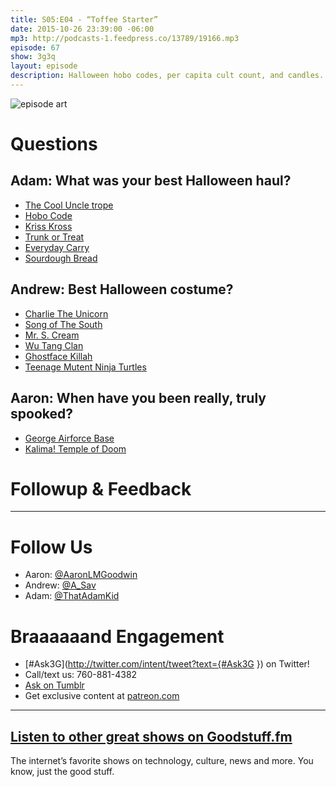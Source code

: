 ```yaml
---
title: S05:E04 - “Toffee Starter”
date: 2015-10-26 23:39:00 -06:00
mp3: http://podcasts-1.feedpress.co/13789/19166.mp3
episode: 67
show: 3g3q
layout: episode
description: Halloween hobo codes, per capita cult count, and candles.
---
```


![episode art][1]

# Questions

## Adam: What was your best Halloween haul?

* [The Cool Uncle trope][2]
* [Hobo Code][3]
* [Kriss Kross][4]
* [Trunk or Treat][5]
* [Everyday Carry][6]
* [Sourdough Bread][7]

## Andrew: Best Halloween costume?

* [Charlie The Unicorn][8]
* [Song of The South][9]
* [Mr. S. Cream][10]
* [Wu Tang Clan][11]
* [Ghostface Killah][12]
* [Teenage Mutent Ninja Turtles][13]

## Aaron: When have you been really, truly spooked?

* [George Airforce Base][14]
* [Kalima! Temple of Doom][15]

# Followup & Feedback

***

# Follow Us
* Aaron: [@AaronLMGoodwin](http://twitter.com/aaronlmgoodwin)
* Andrew: [@A_Sav](http://twitter.com/a_sav)
* Adam: [@ThatAdamKid](http://twitter.com/thatadamkid)

# Braaaaaand Engagement
* [#Ask3G](http://twitter.com/intent/tweet?text={#Ask3G }) on Twitter!
* Call/text us: 760-881-4382
* [Ask on Tumblr](http://3g3q.co/ask)
* Get exclusive content at [patreon.com](http://www.patreon.com/3g3q)

***

## [Listen to other great shows on Goodstuff.fm](http://goodstuff.fm/)
The internet’s favorite shows on technology, culture, news and more. You know, just the good stuff.

[1]: http://l.gdwn.co/1a0i6.gif
[2]: http://tvtropes.org/pmwiki/pmwiki.php/Main/CoolUncle
[3]: http://nowiknow.com/the-hobo-code/
[4]: https://youtu.be/010KyIQjkTk
[5]: http://bit.ly/1H3ABsx
[6]: http://everydaycarry.com
[7]: https://en.wikipedia.org/wiki/Sourdough
[8]: https://en.wikipedia.org/wiki/Charlie_the_Unicorn
[9]: https://en.wikipedia.org/wiki/Song_of_the_South
[10]: http://www.imdb.com/character/ch0089170/
[11]: https://youtu.be/-tYc7QKYLbE
[12]: https://en.wikipedia.org/wiki/Ghostface_Killah
[13]: http://www.nick.com/ninja-turtles/
[14]: https://en.wikipedia.org/wiki/George_Air_Force_Base
[15]: https://youtu.be/KBIdcUxdgo0
[16]: http://twitter.com/aaronlmgoodwin
[17]: http://twitter.com/a_sav
[18]: http://twitter.com/thatadamkid
[19]: http://3g3q.co/ask
[20]: http://www.patreon.com/3g3q
[21]: http://goodstuff.fm/3g3q/

